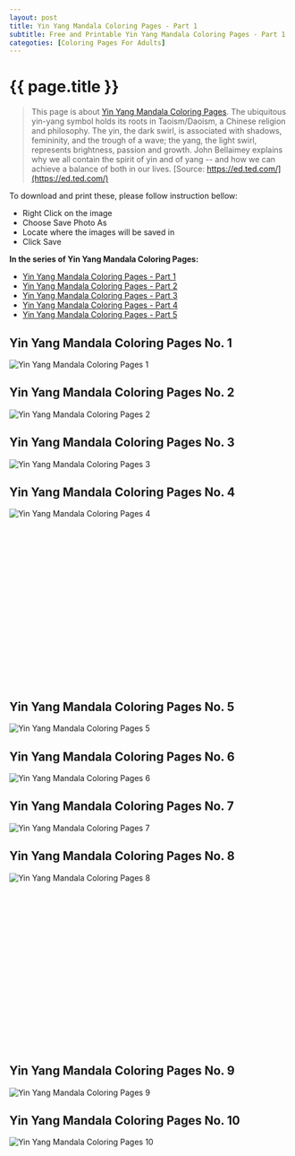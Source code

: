 ```yaml
---
layout: post
title: Yin Yang Mandala Coloring Pages - Part 1
subtitle: Free and Printable Yin Yang Mandala Coloring Pages - Part 1
categoties: [Coloring Pages For Adults]
---
```

{{ page.title }}
================
> This page is about [Yin Yang Mandala Coloring Pages](https://freecoloringpages.github.io/). The ubiquitous yin-yang symbol holds its roots in Taoism/Daoism, a Chinese religion and philosophy. The yin, the dark swirl, is associated with shadows, femininity, and the trough of a wave; the yang, the light swirl, represents brightness, passion and growth. John Bellaimey explains why we all contain the spirit of yin and of yang -- and how we can achieve a balance of both in our lives. [Source: https://ed.ted.com/](https://ed.ted.com/)

To download and print these, please follow instruction bellow:
* Right Click on the image 
* Choose Save Photo As 
* Locate where the images will be saved in 
* Click Save

**In the series of Yin Yang Mandala Coloring Pages:**

* [Yin Yang Mandala Coloring Pages - Part 1](https://freecoloringpages.github.io/2017/11/28/Yin-Yang-Mandala-Coloring-Pages-part-1.html)
* [Yin Yang Mandala Coloring Pages - Part 2](https://freecoloringpages.github.io/2017/11/28/Yin-Yang-Mandala-Coloring-Pages-part-2.html)
* [Yin Yang Mandala Coloring Pages - Part 3](https://freecoloringpages.github.io/2017/11/28/Yin-Yang-Mandala-Coloring-Pages-part-3.html)
* [Yin Yang Mandala Coloring Pages - Part 4](https://freecoloringpages.github.io/2017/11/28/Yin-Yang-Mandala-Coloring-Pages-part-4.html)
* [Yin Yang Mandala Coloring Pages - Part 5](https://freecoloringpages.github.io/2017/11/28/Yin-Yang-Mandala-Coloring-Pages-part-5.html)

## Yin Yang Mandala Coloring Pages No. 1
![Yin Yang Mandala Coloring Pages 1](https://freecoloringpages.github.io/img1/Yin-Yang-Mandala-Coloring-Pages%20(1).jpg "Yin Yang Mandala Coloring Pages 1")

## Yin Yang Mandala Coloring Pages No. 2
![Yin Yang Mandala Coloring Pages 2](https://freecoloringpages.github.io/img1/Yin-Yang-Mandala-Coloring-Pages%20(2).jpg "Yin Yang Mandala Coloring Pages 2")

## Yin Yang Mandala Coloring Pages No. 3
![Yin Yang Mandala Coloring Pages 3](https://freecoloringpages.github.io/img1/Yin-Yang-Mandala-Coloring-Pages%20(3).jpg "Yin Yang Mandala Coloring Pages 3")

## Yin Yang Mandala Coloring Pages No. 4
![Yin Yang Mandala Coloring Pages 4](https://freecoloringpages.github.io/img1/Yin-Yang-Mandala-Coloring-Pages%20(4).jpg "Yin Yang Mandala Coloring Pages 4")

<script async src="//pagead2.googlesyndication.com/pagead/js/adsbygoogle.js"></script><!-- Texxtonly --><ins class="adsbygoogle" style="display:inline-block;width:336px;height:280px" data-ad-client="ca-pub-6753140515841889" data-ad-slot="3207852233"></ins><script>(adsbygoogle = window.adsbygoogle || []).push({}); </script>

## Yin Yang Mandala Coloring Pages No. 5
![Yin Yang Mandala Coloring Pages 5](https://freecoloringpages.github.io/img1/Yin-Yang-Mandala-Coloring-Pages%20(5).jpg "Yin Yang Mandala Coloring Pages 5")

## Yin Yang Mandala Coloring Pages No. 6
![Yin Yang Mandala Coloring Pages 6](https://freecoloringpages.github.io/img1/Yin-Yang-Mandala-Coloring-Pages%20(6).jpg "Yin Yang Mandala Coloring Pages 6")

## Yin Yang Mandala Coloring Pages No. 7
![Yin Yang Mandala Coloring Pages 7](https://freecoloringpages.github.io/img1/Yin-Yang-Mandala-Coloring-Pages%20(7).jpg "Yin Yang Mandala Coloring Pages 7")

## Yin Yang Mandala Coloring Pages No. 8
![Yin Yang Mandala Coloring Pages 8](https://freecoloringpages.github.io/img1/Yin-Yang-Mandala-Coloring-Pages%20(8).jpg "Yin Yang Mandala Coloring Pages 8")

<script async src="//pagead2.googlesyndication.com/pagead/js/adsbygoogle.js"></script><!-- Texxtonly --><ins class="adsbygoogle" style="display:inline-block;width:336px;height:280px" data-ad-client="ca-pub-6753140515841889" data-ad-slot="3207852233"></ins><script>(adsbygoogle = window.adsbygoogle || []).push({}); </script>

## Yin Yang Mandala Coloring Pages No. 9
![Yin Yang Mandala Coloring Pages 9](https://freecoloringpages.github.io/img1/Yin-Yang-Mandala-Coloring-Pages%20(9).jpg "Yin Yang Mandala Coloring Pages 9")

## Yin Yang Mandala Coloring Pages No. 10
![Yin Yang Mandala Coloring Pages 10](https://freecoloringpages.github.io/img1/Yin-Yang-Mandala-Coloring-Pages%20(10).jpg "Yin Yang Mandala Coloring Pages 10")

